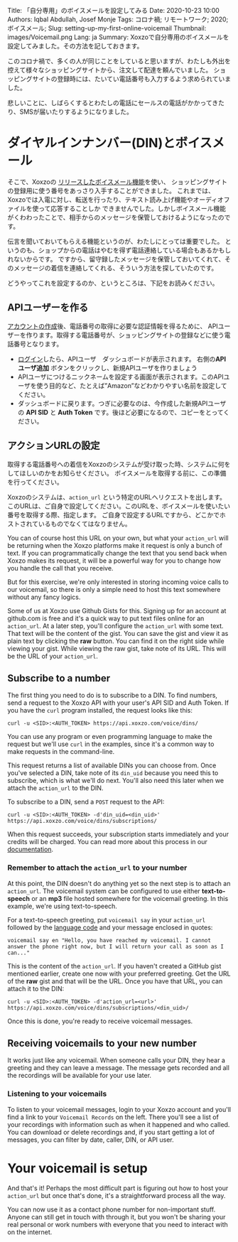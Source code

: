 Title: 「自分専用」のボイスメールを設定してみる
Date: 2020-10-23 10:00
Authors: Iqbal Abdullah, Josef Monje
Tags: コロナ禍; リモートワーク; 2020; ボイスメール;
Slug: setting-up-my-first-online-voicemail
Thumbnail: images/Voicemail.png
Lang: ja
Summary: Xoxzoで自分専用のボイスメールを設定してみました。その方法を記しておきます。

このコロナ禍で、多くの人が同じことをしていると思いますが、わたしも外出を控えて様々なショッピングサイトから、注文して配達を頼んでいました。
ショッピングサイトの登録時には、たいてい電話番号も入力するよう求められていました。

悲しいことに、しばらくするとわたしの電話にセールスの電話がかかってきたり、SMSが届いたりするようになりました。

# ダイヤルインナンバー(DIN)とボイスメール

そこで、Xoxzoの [リリースしたボイスメール機能]({filename}/Announcements/2020-10-20-voicemail-release-en.md)を使い、
ショッピングサイトの登録用に使う番号をあっさり入手することができました。
これまでは、Xoxzoでは入電に対し、転送を行ったり、テキスト読み上げ機能やオーディオファイルを使って応答することしか
できませんでした。しかしボイスメール機能がくわわったことで、相手からのメッセージを保管しておけるようになったのです。

伝言を聞いておいてもらえる機能というのが、わたしにとっては重要でした。
というのも、ショップからの電話はやむを得ず電話連絡している場合もあるかもしれないからです。
ですから、留守録したメッセージを保管しておいてくれて、そのメッセージの着信を連絡してくれる、そういう方法を探していたのです。

どうやってこれを設定するのか、というところは、下記をお読みください。

## APIユーザーを作る

[アカウントの作成](https://www.xoxzo.com/ja/accounts/signup/)後、電話番号の取得に必要な認証情報を得るために、
APIユーザーを作ります。取得する電話番号が、ショッピングサイトの登録などに使う電話番号となります。

- [ログイン](https://www.xoxzo.com/ja/accounts/login/)したら、APIユーザ　ダッシュボードが表示されます。 右側の**APIユーザ追加** ボタンをクリックし、新規APIユーザを作りましょう
- APIユーザにつけるニックネームを設定する画面が表示されます。このAPIユーザを使う目的など、たとえば”Amazon”などわかりやすい名前を設定してください。
- ダッシュボードに戻ります。つぎに必要なのは、今作成した新規APIユーザの **API SID** と **Auth Token** です。後ほど必要になるので、コピーをとってください。

## アクションURLの設定

取得する電話番号への着信をXoxzoのシステムが受け取った時、システムに何をしてほしいのかをお知らせください。
ボイスメールを取得する前に、この準備を行ってください。

Xoxzoのシステムは、`action_url` という特定のURLへリクエストを出します。
このURLは、ご自身で設定してください。このURLを、ボイスメールを使いたい番号を取得する際、指定します。
ご自身で設定するURLですから、どこかでホストされているものでなくてはなりません。

You can of course host this URL on your own, but what your `action_url` will be
returning when the Xoxzo platforms make it request is only a bunch of text. If
you can programmatically change the text that you send back when Xoxzo makes its
request, it will be a powerful way for you to change how you handle the call that you
receive.

But for this exercise, we're only interested in storing incoming voice calls to
our voicemail, so there is only a simple need to host this text somewhere
without any fancy logics.

Some of us at Xoxzo use Github Gists for this. Signing up
for an account at github.com is free and it's a quick way to put text files online
for an `action_url`. At a later step, you'll configure the `action_url` with some text.
That text will be the content of the gist. You can save the gist and view it as plain text
by clicking the **raw** button. You can find it on the right side while viewing your gist.
While viewing the raw gist, take note of its URL. This will be the URL of your `action_url`.

## Subscribe to a number

The first thing you need to do is to subscribe to a DIN. To find numbers, send a
request to the Xoxzo API with your user's API SID and Auth Token. If you have the
`curl` program installed, the request looks like this:

```
curl -u <SID>:<AUTH_TOKEN> https://api.xoxzo.com/voice/dins/
```

You can use any program or even programming language to make the request but we'll use
`curl` in the examples, since it's a common way to make requests in the command-line.

This request returns a list of available DINs you can choose from.
Once you've selected a DIN, take note of its `din_uid` because you need this to subscribe,
which is what we'll do next. You'll also need this later when we attach the `action_url` to the DIN.

To subscribe to a DIN, send a `POST` request to the API:

```
curl -u <SID>:<AUTH_TOKEN> -d'din_uid=<din_uid>' https://api.xoxzo.com/voice/dins/subscriptions/
```

When this request succeeds, your subscription starts immediately and your credits will be charged.
You can read more about this process in our [documentation](https://docs.xoxzo.com/en/din.html#finding-a-dial-in-number-via-api).

### Remember to attach the `action_url` to your number

At this point, the DIN doesn't do anything yet so the next step is to attach an `action_url`.
The voicemail system can be configured to use either **text-to-speech** or an **mp3** file hosted
somewhere for the voicemail greeting. In this example, we're using text-to-speech.

For a text-to-speech greeting, put `voicemail say` in your `action_url` followed by
the [language code](https://docs.xoxzo.com/en/utilsapi.html#tts-lang-label) and your message enclosed in quotes:

```
voicemail say en "Hello, you have reached my voicemail. I cannot answer the phone right now, but I will return your call as soon as I can..."
```

This is the content of the `action_url`. If you haven't created a GitHub gist mentioned earlier,
create one now with your preferred greeting. Get the URL of the **raw** gist and that will be the URL.
Once you have that URL, you can attach it to the DIN:

```
curl -u <SID>:<AUTH_TOKEN> -d'action_url=<url>' https://api.xoxzo.com/voice/dins/subscriptions/<din_uid>/
```
 
Once this is done, you're ready to receive voicemail messages.

## Receiving voicemails to your new number

It works just like any voicemail. When someone calls your DIN, they hear a greeting and they
can leave a message. The message gets recorded and all the recordings will be available for your use later.

### Listening to your voicemails

To listen to your voicemail messages, login to your Xoxzo account and you'll find a link to your 
`Voicemail Records` on the left. There you'll see a list of your recordings with information such as when it happened and who called.
You can download or delete recordings and, if you start getting a lot of messages, you can filter by date, caller, DIN, or API user.

# Your voicemail is setup

And that's it! Perhaps the most difficult part is figuring out how to host your
`action_url` but once that's done, it's a straightforward process all the way.

You can now use it as a contact phone number for non-important stuff.
Anyone can still get in touch with through it, but you won't be sharing
your real personal or work numbers with everyone that you need to interact with on the
internet.
